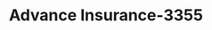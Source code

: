 ---
f_zip-code: 43311
f_state-code: OH
title: Advance Insurance-3355
f_phone: 937-592-2400
f_city-only: Bellefontaine
f_address: 815 South Main Street Bellefontaine
f_location-unique-id: '3355'
slug: advance-insurance-3355
updated-on: '2024-05-30T13:46:58.046Z'
created-on: '2024-05-30T13:36:59.803Z'
published-on: '2024-05-30T13:54:32.469Z'
f_city-state: cms/city/bellefontaine-oh.md
f_company: cms/company/advance-insurance.md
f_state: cms/state/ohio.md
layout: '[payday-loan].html'
tags: payday-loan
---